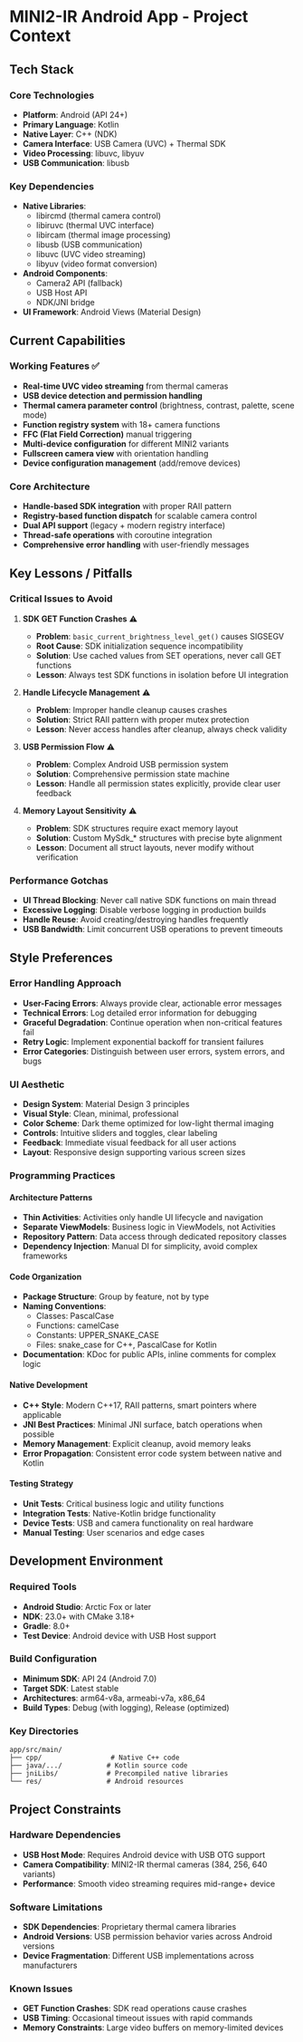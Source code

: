 # MINI2-IR Android App - Project Context

## Tech Stack

### Core Technologies
- **Platform**: Android (API 24+)
- **Primary Language**: Kotlin
- **Native Layer**: C++ (NDK)
- **Camera Interface**: USB Camera (UVC) + Thermal SDK
- **Video Processing**: libuvc, libyuv
- **USB Communication**: libusb

### Key Dependencies
- **Native Libraries**: 
  - libircmd (thermal camera control)
  - libiruvc (thermal UVC interface)
  - libircam (thermal image processing)
  - libusb (USB communication)
  - libuvc (UVC video streaming)
  - libyuv (video format conversion)
- **Android Components**: 
  - Camera2 API (fallback)
  - USB Host API
  - NDK/JNI bridge
- **UI Framework**: Android Views (Material Design)

## Current Capabilities

### Working Features ✅
- **Real-time UVC video streaming** from thermal cameras
- **USB device detection and permission handling**
- **Thermal camera parameter control** (brightness, contrast, palette, scene mode)
- **Function registry system** with 18+ camera functions
- **FFC (Flat Field Correction)** manual triggering
- **Multi-device configuration** for different MINI2 variants
- **Fullscreen camera view** with orientation handling
- **Device configuration management** (add/remove devices)

### Core Architecture
- **Handle-based SDK integration** with proper RAII pattern
- **Registry-based function dispatch** for scalable camera control
- **Dual API support** (legacy + modern registry interface)
- **Thread-safe operations** with coroutine integration
- **Comprehensive error handling** with user-friendly messages

## Key Lessons / Pitfalls

### Critical Issues to Avoid
1. **SDK GET Function Crashes** ⚠️
   - **Problem**: `basic_current_brightness_level_get()` causes SIGSEGV
   - **Root Cause**: SDK initialization sequence incompatibility
   - **Solution**: Use cached values from SET operations, never call GET functions
   - **Lesson**: Always test SDK functions in isolation before UI integration

2. **Handle Lifecycle Management** ⚠️
   - **Problem**: Improper handle cleanup causes crashes
   - **Solution**: Strict RAII pattern with proper mutex protection
   - **Lesson**: Never access handles after cleanup, always check validity

3. **USB Permission Flow** ⚠️
   - **Problem**: Complex Android USB permission system
   - **Solution**: Comprehensive permission state machine
   - **Lesson**: Handle all permission states explicitly, provide clear user feedback

4. **Memory Layout Sensitivity** ⚠️
   - **Problem**: SDK structures require exact memory layout
   - **Solution**: Custom MySdk_* structures with precise byte alignment
   - **Lesson**: Document all struct layouts, never modify without verification

### Performance Gotchas
- **UI Thread Blocking**: Never call native SDK functions on main thread
- **Excessive Logging**: Disable verbose logging in production builds
- **Handle Reuse**: Avoid creating/destroying handles frequently
- **USB Bandwidth**: Limit concurrent USB operations to prevent timeouts

## Style Preferences

### Error Handling Approach
- **User-Facing Errors**: Always provide clear, actionable error messages
- **Technical Errors**: Log detailed error information for debugging
- **Graceful Degradation**: Continue operation when non-critical features fail
- **Retry Logic**: Implement exponential backoff for transient failures
- **Error Categories**: Distinguish between user errors, system errors, and bugs

### UI Aesthetic
- **Design System**: Material Design 3 principles
- **Visual Style**: Clean, minimal, professional
- **Color Scheme**: Dark theme optimized for low-light thermal imaging
- **Controls**: Intuitive sliders and toggles, clear labeling
- **Feedback**: Immediate visual feedback for all user actions
- **Layout**: Responsive design supporting various screen sizes

### Programming Practices

#### Architecture Patterns
- **Thin Activities**: Activities only handle UI lifecycle and navigation
- **Separate ViewModels**: Business logic in ViewModels, not Activities
- **Repository Pattern**: Data access through dedicated repository classes
- **Dependency Injection**: Manual DI for simplicity, avoid complex frameworks

#### Code Organization
- **Package Structure**: Group by feature, not by type
- **Naming Conventions**: 
  - Classes: PascalCase
  - Functions: camelCase
  - Constants: UPPER_SNAKE_CASE
  - Files: snake_case for C++, PascalCase for Kotlin
- **Documentation**: KDoc for public APIs, inline comments for complex logic

#### Native Development
- **C++ Style**: Modern C++17, RAII patterns, smart pointers where applicable
- **JNI Best Practices**: Minimal JNI surface, batch operations when possible
- **Memory Management**: Explicit cleanup, avoid memory leaks
- **Error Propagation**: Consistent error code system between native and Kotlin

#### Testing Strategy
- **Unit Tests**: Critical business logic and utility functions
- **Integration Tests**: Native-Kotlin bridge functionality
- **Device Tests**: USB and camera functionality on real hardware
- **Manual Testing**: User scenarios and edge cases

## Development Environment

### Required Tools
- **Android Studio**: Arctic Fox or later
- **NDK**: 23.0+ with CMake 3.18+
- **Gradle**: 8.0+
- **Test Device**: Android device with USB Host support

### Build Configuration
- **Minimum SDK**: API 24 (Android 7.0)
- **Target SDK**: Latest stable
- **Architectures**: arm64-v8a, armeabi-v7a, x86_64
- **Build Types**: Debug (with logging), Release (optimized)

### Key Directories
```
app/src/main/
├── cpp/                 # Native C++ code
├── java/.../           # Kotlin source code
├── jniLibs/            # Precompiled native libraries
└── res/                # Android resources
```

## Project Constraints

### Hardware Dependencies
- **USB Host Mode**: Requires Android device with USB OTG support
- **Camera Compatibility**: MINI2-IR thermal cameras (384, 256, 640 variants)
- **Performance**: Smooth video streaming requires mid-range+ device

### Software Limitations
- **SDK Dependencies**: Proprietary thermal camera libraries
- **Android Versions**: USB permission behavior varies across Android versions
- **Device Fragmentation**: Different USB implementations across manufacturers

### Known Issues
- **GET Function Crashes**: SDK read operations cause crashes
- **USB Timing**: Occasional timeout issues with rapid commands
- **Memory Constraints**: Large video buffers on memory-limited devices